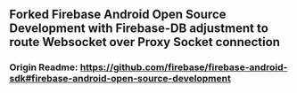 ## Forked Firebase Android Open Source Development with Firebase-DB adjustment to route Websocket over Proxy Socket connection

### Origin Readme: https://github.com/firebase/firebase-android-sdk#firebase-android-open-source-development



